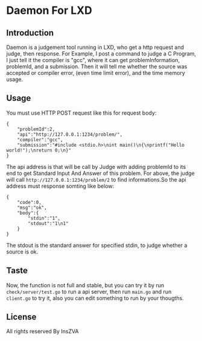 # Daemon For LXD

## Introduction

Daemon is a judgement tool running in LXD, who get a http request and judge, then response.
For Example, I post a command to judge a C Program, I just tell it the compiler is "gcc", where it can get problemInformation, problemId, and a submission.
Then it will tell me whether the source was accepted or compiler error, (even time limit error), and the time memory usage.

## Usage

You must use HTTP POST request like this for request body:
```
{
    "problemId":2,
    "api":"http://127.0.0.1:1234/problem/",
    "compiler":"gcc",
    "submission":"#include <stdio.h>\nint main()\n{\nprintf("Hello world!");\nreturn 0;\n}"
}
```
The api address is that will be call by Judge with adding problemId to its end to get Standard Input And Answer of this problem.
For above, the judge will call `http://127.0.0.1:1234/problem/2` to find informations.So the api address must response somting like below:
```
{
    "code":0,
    "msg":"ok",
    "body":{
        "stdin":"1",
        "stdout":"1\n1"
    }
}
```
The stdout is the standard answer for specified stdin, to judge whether a source is ok.

## Taste

Now, the function is not full and stable, but you can try it by run `check/server/test.go` to run a api server,
then run `main.go` and run `client.go` to try it, also you can edit something to run by your thougths.

## License

All rights reserved By InsZVA